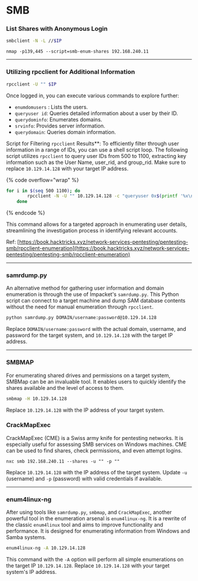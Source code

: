 # SMB

### List Shares with Anonymous Login

```sh
smbclient -N -L //$IP
```

```
nmap -p139,445 --script=smb-enum-shares 192.168.240.11
```

***

### Utilizing rpcclient for Additional Information

```sh
rpcclient -U "" $IP
```

Once logged in, you can execute various commands to explore further:

* `enumdomusers` : Lists the users.
* `queryuser id`: Queries detailed information about a user by their ID.
* `querydominfo`: Enumerates domains.
* `srvinfo`: Provides server information.
* `querydomain`: Queries domain information.

Script for Filtering `rpcclient` Results\*\*: To efficiently filter through user information in a range of IDs, you can use a shell script loop. The following script utilizes `rpcclient` to query user IDs from 500 to 1100, extracting key information such as the User Name, user\_rid, and group\_rid. Make sure to replace `10.129.14.128` with your target IP address.

{% code overflow="wrap" %}
```bash
for i in $(seq 500 1100); do
        rpcclient -N -U "" 10.129.14.128 -c "queryuser 0x$(printf '%x\n' $i)" | grep "User Name\|user_rid\|group_rid" && echo ""
    done
```
{% endcode %}

This command allows for a targeted approach in enumerating user details, streamlining the investigation process in identifying relevant accounts.

Ref: [https://book.hacktricks.xyz/network-services-pentesting/pentesting-smb/rpcclient-enumeration](https://book.hacktricks.xyz/network-services-pentesting/pentesting-smb/rpcclient-enumeration)

***

### samrdump.py

An alternative method for gathering user information and domain enumeration is through the use of Impacket's `samrdump.py`. This Python script can connect to a target machine and dump SAM database contents without the need for manual enumeration through `rpcclient`.

```bash
python samrdump.py DOMAIN/username:password@10.129.14.128
```

Replace `DOMAIN/username:password` with the actual domain, username, and password for the target system, and `10.129.14.128` with the target IP address.

***

### SMBMAP

For enumerating shared drives and permissions on a target system, SMBMap can be an invaluable tool. It enables users to quickly identify the shares available and the level of access to them.

```bash
smbmap -H 10.129.14.128
```

Replace `10.129.14.128` with the IP address of your target system.

### CrackMapExec

CrackMapExec (CME) is a Swiss army knife for pentesting networks. It is especially useful for assessing SMB services on Windows machines. CME can be used to find shares, check permissions, and even attempt logins.

```
nxc smb 192.168.240.11 --shares -u "" -p ""
```

Replace `10.129.14.128` with the IP address of the target system. Update `-u` (username) and `-p` (password) with valid credentials if available.

***

### enum4linux-ng

After using tools like `samrdump.py`, `smbmap`, and `CrackMapExec`, another powerful tool in the enumeration arsenal is `enum4linux-ng`. It is a rewrite of the classic `enum4linux` tool and aims to improve functionality and performance. It is designed for enumerating information from Windows and Samba systems.

```bash
enum4linux-ng -A 10.129.14.128
```

This command with the `-A` option will perform all simple enumerations on the target IP `10.129.14.128`. Replace `10.129.14.128` with your target system's IP address.
